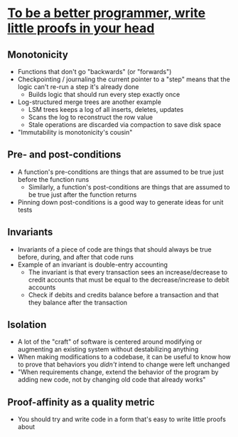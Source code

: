 # [To be a better programmer, write little proofs in your head](https://the-nerve-blog.ghost.io/to-be-a-better-programmer-write-little-proofs-in-your-head/)

## Monotonicity
* Functions that don't go "backwards" (or "forwards")
* Checkpointing / journaling the current pointer to a "step" means that the logic can't re-run a step it's already done
  * Builds logic that should run every step exactly once
* Log-structured merge trees are another example
  * LSM trees keeps a log of all inserts, deletes, updates
  * Scans the log to reconstruct the row value
  * Stale operations are discarded via compaction to save disk space
* "Immutability is monotonicity's cousin"

## Pre- and post-conditions
* A function's pre-conditions are things that are assumed to be true just before the function runs
  * Similarly, a function's post-conditions are things that are assumed to be true just after the function returns
* Pinning down post-conditions is a good way to generate ideas for unit tests

## Invariants
* Invariants of a piece of code are things that should always be true before, during, and after that code runs
* Example of an invariant is double-entry accounting
  * The invariant is that every transaction sees an increase/decrease to credit accounts that must be equal to the decrease/increase to debit accounts
  * Check if debits and credits balance before a transaction and that they balance after the transaction

## Isolation
* A lot of the "craft" of software is centered around modifying or augmenting an existing system without destabilizing anything
* When making modifications to a codebase, it can be useful to know how to prove that behaviors you _didn't_ intend to change were left unchanged
* "When requirements change, extend the behavior of the program by adding new code, not by changing old code that already works"

## Proof-affinity as a quality metric
* You should try and write code in a form that's easy to write little proofs about
